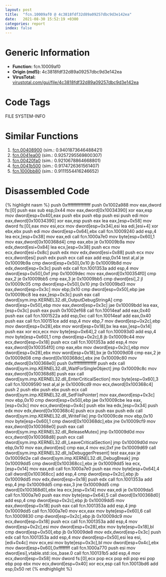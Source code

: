 ```yaml
---
layout: post
title:  "fcn.10009af0 @ 4c3818fdf32d89a09257dbc9d3e142ea"
date:   2021-08-30 15:52:19 +0300
categories: report
index: false
---
```


# Generic Information
- **Function:** fcn.10009af0
- **Origin (md5):** 4c3818fdf32d89a09257dbc9d3e142ea
- **VirusTotal:** [virustotal.com/gui/file/4c3818fdf32d89a09257dbc9d3e142ea][virustotal_ref]

# Code Tags
<span class="tag" id="FILE">FILE</span>
<span class="tag" id="SYSTEM-INFO">SYSTEM-INFO</span>


# Similar Functions

1. [fcn.00408900][similar_1_ref] (sim.: 0.9401873646488421)
2. [fcn.0041ea00][similar_2_ref] (sim.: 0.9257295569800307)
3. [fcn.00420fa0][similar_3_ref] (sim.: 0.9210678864668801)
4. [fcn.0041b500][similar_4_ref] (sim.: 0.9174726361561407)
5. [fcn.1000bb80][similar_5_ref] (sim.: 0.9111554416246652)


# Disassembled Code

{% highlight nasm %}
push 0xffffffffffffffff
push 0x1002a988
mov eax,dword fs:[0]
push eax
sub esp,0x44
mov eax,dword[0x10034390]
xor eax,esp
mov dword[esp+0x40],eax
push ebx
push ebp
push esi
push edi
mov eax,dword[0x10034390]
xor eax,esp
push eax
lea eax,[esp+0x58]
mov dword fs:[0],eax
mov esi,ecx
mov dword[esp+0x34],esi
lea edi,[esi+4]
xor ebx,ebx
push edi
mov dword[esp+0x64],ebx
call fcn.10009240
add esp,4
lea ecx,[esp+0x38]
mov eax,edi
call fcn.1000a7e0
mov byte[esp+0x60],1
mov eax,dword[0x100368d4]
cmp eax,ebx
je 0x10009b9a
mov edx,dword[esi+0x84]
lea ecx,[esp+0x38]
push ecx
mov ecx,dword[esi+0x8c]
push edx
mov edx,dword[esi+0x88]
push ecx
mov ecx,dword[esi]
push edx
push ecx
call eax
add esp,0x14
test al,al
je 0x10009b9a
cmp dword[esp+0x50],0x10
jb 0x10009b8d
mov edx,dword[esp+0x3c]
push edx
call fcn.1001353a
add esp,4
mov dword[esp+0x50],0xf
jmp 0x10009dec
mov eax,dword[0x100354f0]
cmp eax,2
je 0x10009bb5
cmp eax,3
je 0x10009bb5
cmp dword[esi],2
jl 0x10009c05
cmp dword[esp+0x50],0x10
jmp 0x10009bd3
mov eax,dword[esp+0x3c]
mov ebp,0x10
cmp dword[esp+0x50],ebp
jae 0x10009bc8
lea eax,[esp+0x3c]
push eax
call dword[sym.imp.KERNEL32.dll_OutputDebugStringA]
cmp dword[esp+0x50],ebp
mov eax,dword[esp+0x3c]
jae 0x10009bdd
lea eax,[esp+0x3c]
push eax
push 0x1002ef68
call fcn.10014eaf
add eax,0x40
push eax
call fcn.1001522a
add esp,0xc
call fcn.10014eaf
add eax,0x40
push eax
call fcn.100151ce
add esp,4
mov ebp,7
mov dword[esp+0x2c],ebp
mov dword[esp+0x28],ebx
mov word[esp+0x18],bx
lea eax,[esp+0x14]
push eax
xor ecx,ecx
mov byte[esp+0x64],2
call fcn.100093d0
add esp,4
mov byte[esp+0x60],1
cmp dword[esp+0x2c],8
jb 0x10009c44
mov ecx,dword[esp+0x18]
push ecx
call fcn.1001353a
add esp,4
mov eax,dword[0x100354f0]
cmp eax,ebx
mov dword[esp+0x2c],ebp
mov dword[esp+0x28],ebx
mov word[esp+0x18],bx
je 0x10009d08
cmp eax,2
je 0x10009d08
cmp dword[0x100368dc],ebx
jne 0x10009c80
mov edx,dword[0x100368e0]
push 0xffffffffffffffff
push edx
call dword[sym.imp.KERNEL32.dll_WaitForSingleObject]
jmp 0x10009c8c
mov eax,dword[0x100368d8]
push eax
call dword[sym.imp.KERNEL32.dll_EnterCriticalSection]
mov byte[esp+0x60],3
call fcn.10009590
test al,al
je 0x10009cd9
mov ecx,dword[0x100368c4]
push 2
push ebx
push ebx
push ecx
call dword[sym.imp.KERNEL32.dll_SetFilePointer]
mov eax,dword[esp+0x3c]
mov ebp,0x10
cmp dword[esp+0x50],ebp
jae 0x10009cbe
lea eax,[esp+0x3c]
mov ecx,dword[esp+0x4c]
push ebx
lea edx,[esp+0x34]
push edx
mov edx,dword[0x100368c4]
push ecx
push eax
push edx
call dword[sym.imp.KERNEL32.dll_WriteFile]
jmp 0x10009cde
mov ebp,0x10
mov byte[esp+0x60],1
cmp dword[0x100368dc],ebx
jne 0x10009cf9
mov eax,dword[0x100368e0]
push eax
call dword[sym.imp.KERNEL32.dll_ReleaseMutex]
jmp 0x10009d0d
mov ecx,dword[0x100368d8]
push ecx
call dword[sym.imp.KERNEL32.dll_LeaveCriticalSection]
jmp 0x10009d0d
mov ebp,0x10
mov eax,dword[esi]
cmp eax,4
mov esi,0xf
jne 0x10009d69
call dword[sym.imp.KERNEL32.dll_IsDebuggerPresent]
test eax,eax
je 0x10009d2e
call dword[sym.imp.KERNEL32.dll_DebugBreak]
jmp 0x10009dd5
cmp dword[0x100368cc],ebx
je 0x10009dd5
lea ecx,[esp+0x14]
mov eax,edi
call fcn.1000a7e0
push eax
mov byte[esp+0x64],4
call dword[0x100368cc]
add esp,4
cmp dword[esp+0x2c],ebp
jb 0x10009dd5
mov edx,dword[esp+0x18]
push edx
call fcn.1001353a
add esp,4
jmp 0x10009dd5
cmp eax,3
jne 0x10009dd5
cmp dword[0x100368d0],ebx
lea ecx,[esp+0x14]
mov eax,edi
je 0x10009da5
call fcn.1000a7e0
push eax
mov byte[esp+0x64],5
call dword[0x100368d0]
add esp,4
cmp dword[esp+0x2c],ebp
jb 0x10009dd5
mov eax,dword[esp+0x18]
push eax
call fcn.1001353a
add esp,4
jmp 0x10009dd5
call fcn.1000a7e0
mov ecx,eax
mov byte[esp+0x60],6
call fcn.10009830
cmp dword[esp+0x2c],ebp
jb 0x10009dc9
mov ecx,dword[esp+0x18]
push ecx
call fcn.1001353a
add esp,4
mov dword[esp+0x2c],esi
mov dword[esp+0x28],ebx
mov byte[esp+0x18],bl
cmp dword[esp+0x50],ebp
jb 0x10009de8
mov edx,dword[esp+0x3c]
push edx
call fcn.1001353a
add esp,4
mov dword[esp+0x50],esi
lea esi,[edi+0x4c]
mov ecx,esi
mov byte[esp+0x3c],bl
mov dword[esp+0x4c],ebx
mov dword[esp+0x60],0xffffffff
call fcn.1000a770
push esi
mov dword[esi],vtable.std::ios_base.0
call fcn.100131b5
add esp,4
mov ecx,dword[esp+0x58]
mov dword fs:[0],ecx
pop ecx
pop edi
pop esi
pop ebp
pop ebx
mov ecx,dword[esp+0x40]
xor ecx,esp
call fcn.10013bd6
add esp,0x50
ret
{% endhighlight %}


[similar_1_ref]: /report/fcn.00408900@0aa2d73a5300dff2412388945614b507
[similar_2_ref]: /report/fcn.0041ea00@be7fba7cc724acf4ae2900d99e0fc9c3
[similar_3_ref]: /report/fcn.00420fa0@be7fba7cc724acf4ae2900d99e0fc9c3
[similar_4_ref]: /report/fcn.0041b500@be7fba7cc724acf4ae2900d99e0fc9c3
[similar_5_ref]: /report/fcn.1000bb80@4c3818fdf32d89a09257dbc9d3e142ea
[virustotal_ref]: https://www.virustotal.com/gui/file/4c3818fdf32d89a09257dbc9d3e142ea